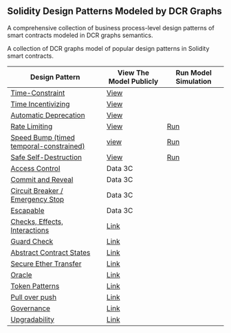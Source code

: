 ## Solidity Design Patterns Modeled by DCR Graphs

A comprehensive collection of business process-level design patterns of smart contracts modeled in DCR graphs semantics.

A collection of DCR graphs model of popular design patterns in Solidity smart contracts.

| Design Pattern                                                                         | View The Model Publicly                                                               | Run Model Simulation                                                       |
| -------------------------------------------------------------------------------------- | ------------------------------------------------------------------------------------- | -------------------------------------------------------------------------- |
| [Time-Constraint](/design-pattern-models/time-constraint.md)                           | [View](https://dcrgraphs.net/tool/main/Graph?id=db8ca57a-5808-46a8-9c8d-b74c640a0d81) |
| [Time Incentivizing](/design-pattern-models/time-incentivizing.md)                     | [View](https://dcrgraphs.net/tool/main/Graph?id=e7ee7bd3-99a3-40a7-bbb7-09e00da6e2c4) |
| [Automatic Deprecation](/design-pattern-models/automatic-deprecation.md)               | [View](https://dcrgraphs.net/tool/main/Graph?id=2f318f9f-8696-4237-89bd-177692439328) |
| [Rate Limiting](/design-pattern-models/rate-limiting.md)                               | [View](https://dcrgraphs.net/tool/main/Graph?id=00307896-5158-418e-bd05-20b90c57f05c) | [Run](https://sim.dcrgraphs.net?code=00307896-5158-418e-bd05-20b90c57f05c) |
| [Speed Bump (timed temporal-constrained)](/design-pattern-models/speed-bump.md)        | [view](https://dcrgraphs.net/tool/main/Graph?id=adcc8b39-de19-45c8-acb6-70f2bcbbc9e6) | [Run](https://sim.dcrgraphs.net?code=adcc8b39-de19-45c8-acb6-70f2bcbbc9e6) |
| [Safe Self-Destruction](/design-pattern-models/safe-self-destruction.md)               | [View]()                                                                              | [Run](https://sim.dcrgraphs.net?code=983d043a-45f2-46c2-b863-a4bae3b42af1) |
| [Access Control](/design-pattern-models/access-control.md)                             | Data 3C                                                                               |
| [Commit and Reveal](/design-pattern-models/commit-and-reveal.md)                       | Data 3C                                                                               |
| [Circuit Breaker / Emergency Stop](/design-pattern-models/circuit-breaker.md)          | Data 3C                                                                               |
| [Escapable](/design-pattern-models/escapable.md)                                       | Data 3C                                                                               |
| [Checks, Effects, Interactions](/design-pattern-models/checks-effects-interactions.md) | [Link](https://dcrgraphs.net/tool/main/Graph?id=ec253dfe-6989-42f9-b0d3-252ca8554b97) |
| [Guard Check](/design-pattern-models/guard-check.md)                                   | [Link](https://dcrgraphs.net/tool/main/Graph?id=f3544df8-edac-433f-9047-245b7b717888) |
| [Abstract Contract States](/design-pattern-models/abstract-contract-states.md)         | [Link](https://dcrgraphs.net/tool/main/Graph?id=281ec871-a868-49dc-8988-b599dae52562) |
| [Secure Ether Transfer](/design-pattern-models/secure-ether-transfer.md)               | [Link](https://dcrgraphs.net/tool/main/Graph?id=35fa88cb-1bfb-4aad-97bd-e2ae9c8be5fb) |
| [Oracle](/design-pattern-models/oracle.md)                                             | [Link](https://dcrgraphs.net/tool/main/Graph?id=35fa88cb-1bfb-4aad-97bd-e2ae9c8be5fb) |
| [Token Patterns](/design-pattern-models/token-patterns.md)                             | [Link](https://dcrgraphs.net/tool/main/Graph?id=41157b2a-d8ce-4832-8994-c54839987b91) |
| [Pull over push](/design-pattern-models/pull-over-push.md)                             | [Link](https://dcrgraphs.net/tool/main/Graph?id=41157b2a-d8ce-4832-8994-c54839987b91) |
| [Governance](/design-pattern-models/governance.md)                                     | [Link](https://dcrgraphs.net/tool/main/Graph?id=341dab9d-3bec-4164-80f1-4ee6543863f4) |
| [Upgradability](/design-pattern-models/upgradability.md)                               | [Link](https://dcrgraphs.net/tool/main/Graph?id=e7ee7bd3-99a3-40a7-bbb7-09e00da6e2c4) |
